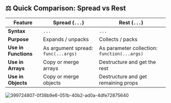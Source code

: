 ## ⚖️ Quick Comparison: Spread vs Rest

| Feature              | Spread (`...`)                              | Rest (`...`)                                  |
|----------------------|---------------------------------------------|-----------------------------------------------|
| **Syntax**           | `...`                                       | `...`                                         |
| **Purpose**          | Expands / unpacks                           | Collects / packs                              |
| **Use in Functions** | As argument spread: `func(...args)`         | As parameter collection: `function(...args)`  |
| **Use in Arrays**    | Copy or merge arrays                        | Destructure and get the rest                  |
| **Use in Objects**   | Copy or merge objects                       | Destructure and get remaining props           |

![399724807-0f38b9e6-051b-40b2-ad0a-4dfe72875640](https://github.com/user-attachments/assets/062577b0-967b-484a-82db-4c1b7982b6de)
